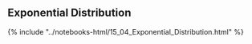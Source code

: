 Exponential Distribution
------

{% include "../notebooks-html/15_04_Exponential_Distribution.html" %}
